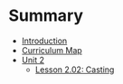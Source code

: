 # Summary

* [Introduction](README.md)
* [Curriculum Map](curriculum_map.md)
* [Unit 2](unit_2.md)
   * [Lesson 2.02: Casting](lesson_202_casting.md)

